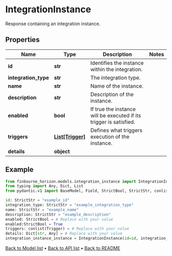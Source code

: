 # IntegrationInstance

Response containing an integration instance.
## Properties
Name | Type | Description | Notes
------------ | ------------- | ------------- | -------------
**id** | **str** | Identifies the instance within the integration. | 
**integration_type** | **str** | The integration type. | 
**name** | **str** | Name of the instance. | 
**description** | **str** | Description of the instance. | 
**enabled** | **bool** | If true the instance will be executed if its trigger is satisfied. | 
**triggers** | [**List[Trigger]**](Trigger.md) | Defines what triggers execution of the instance. | 
**details** | **object** |  | 
## Example

```python
from finbourne_horizon.models.integration_instance import IntegrationInstance
from typing import Any, Dict, List
from pydantic.v1 import BaseModel, Field, StrictBool, StrictStr, conlist

id: StrictStr = "example_id"
integration_type: StrictStr = "example_integration_type"
name: StrictStr = "example_name"
description: StrictStr = "example_description"
enabled: StrictBool = # Replace with your value
enabled:StrictBool = True
triggers: conlist(Trigger) = # Replace with your value
details: Dict[str, Any] = # Replace with your value
integration_instance_instance = IntegrationInstance(id=id, integration_type=integration_type, name=name, description=description, enabled=enabled, triggers=triggers, details=details)

```

[Back to Model list](../README.md#documentation-for-models) &#8226; [Back to API list](../README.md#documentation-for-api-endpoints) &#8226; [Back to README](../README.md)

